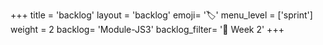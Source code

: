 +++
title = 'backlog'
layout = 'backlog'
emoji= '🏷️'
menu_level = ['sprint']
weight = 2
backlog= 'Module-JS3'
backlog_filter= '📅 Week 2'
+++
